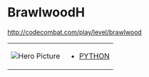 # BrawlwoodH 

http://codecombat.com/play/level/brawlwood
<table>
<tr>
<td>

![Hero Picture](hero.png?raw=true "Hero Picture")

</td>
<td>
<ul>
<li>

[PYTHON](BrawlwoodH.py)

</li>
</td>
</tr>
<table>